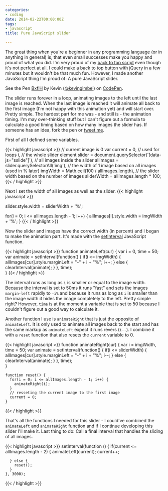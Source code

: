 ```yaml
---
categories:
- coding
date: 2014-02-22T00:00:00Z
tags:
- javascript
title: Pure JavaScript slider

---
```


The great thing when you're a beginner in any programming language (or in anything in general) is, that even small successes make you happy and proud of what you did. I'm very  proud of my [back to top script](http://kevingimbel.com/to-infinity-and-beyond/) even though it's not perfect at all. I could make a back to top button with jQuery in a few minutes but it wouldn't be that much fun. However, I made another JavaScript thing I'm proud of: A pure JavaScript slider.

<p data-height="500" data-theme-id="647" data-slug-hash="BxflH" data-default-tab="result" class='codepen'>See the Pen <a href='http://codepen.io/kevingimbel/pen/BxflH'>BxflH</a> by Kevin (<a href='http://codepen.io/kevingimbel'>@kevingimbel</a>) on <a href='http://codepen.io'>CodePen</a>.</p>
<script async src="//codepen.io/assets/embed/ei.js"></script>

The slider runs forever in a loop, animating images to the left until the last image is reached. When the last image is reached it will animate all back to the first image (I'm not happy with this animation yet) and will start over. Pretty simple. The hardest part for me was - and still is - the animation timing. I'm may over-thinking stuff but I can't figure out a formula to calculate a good timing based on how many images the slider has. If someone has an idea, fork the pen or [tweet me](http://twitter.com/_kevinatari).

First of all I defined some variables. 

{{< highlight javascript >}}
     // current image is 0
 var current = 0,
     // used for loops
     i,
     // the whole slider element
     slider = document.querySelector('[data-js="sslide"]'),
     // all images inside the slider
     allImages =  slider.querySelectorAll('img'),
     // the width of 1 image based on all images (used in % later)
     imgWidth = Math.ceil(100 / allImages.length),
     // the slider width based on the number of images
     sliderWidth = allImages.length * 100;
{{< / highlight >}}

Next I set the width of all images as well as the slider.
{{< highlight javascript >}}
    
  slider.style.width = sliderWidth + '%';
    
  for(i = 0; i <= allImages.length - 1; i++) {
    allImages[i].style.width = imgWidth + '%';
  }
{{< / highlight >}}

Now the slider and images have the correct width (in percent) and I began to make the animation part. It's made with the [setInterval](https://developer.mozilla.org/en-US/docs/Web/API/Window.setInterval) JavaScript function. 

{{< highlight javascript >}}
    function animateLeft(cur) {
      var i = 0,
          time = 50;
      var animate = setInterval(function() {
      if(i <= imgWidth) {
        allImages[cur].style.marginLeft = "-" + i  + "%";
        i++;
      } else {
        clearInterval(animate);
      }
      }, time);  
   }
{{< / highlight >}}

The interval runs as long as `i` is smaller or equal to the image width. Because the interval is set to 50ms it runs "fast" and sets the images `margin-left` rapidly to `-i%` and because it runs as long as `i` is smaller than the image width it hides the image completely to the left. Pretty simple right? However, `time` is at the moment a variable that is set to 50 because I couldn't figure out a good way to calculate it.

Another function I use is `animateRight` that is just the opposite of `animateLeft`. It is only used to animate all images back to the start and has the same markup as `animateLeft` expect it runs revers (`i--`). I combine it with a `reset` function that also resets the `current` variable to 0.

{{< highlight javascript >}}
  function animateRight(cur) {
      var i = imgWidth,
          time = 50;
      var animate = setInterval(function() {
      if(i <= sliderWidth) {
        allImages[cur].style.marginLeft = "-" + i + "%";
        i--;
      } else {
        clearInterval(animate);
      }
      }, time);  
   } 
    
    function reset() {
      for(i = 0; i <= allImages.length - 1; i++) {
        animateRight(i);
      }
      // resseting the current image to the first image
      current = 0;
    }   
{{< / highlight >}}

That's all the functions I needed for this slider - I could've combined the `animateLeft` and `animateRight` function and if I continue developing this slider I'll make it. Last thing to do: Call a final interval that handles the sliding of all images.

{{< highlight javascript >}}
    setInterval(function () {
      if(current <= allImages.length - 2) {
        animateLeft(current);
        current++;
        
      } else {
        reset();
      }
    }, 3000);
{{< / highlight >}}
